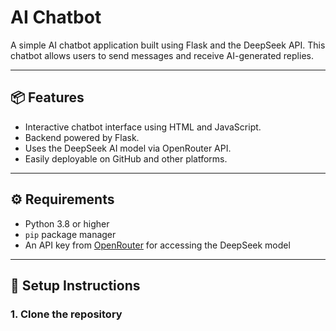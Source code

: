 # AI Chatbot

A simple AI chatbot application built using Flask and the DeepSeek API. This chatbot allows users to send messages and receive AI-generated replies.

---

## 📦 Features

- Interactive chatbot interface using HTML and JavaScript.
- Backend powered by Flask.
- Uses the DeepSeek AI model via OpenRouter API.
- Easily deployable on GitHub and other platforms.

---

## ⚙️ Requirements

- Python 3.8 or higher
- `pip` package manager
- An API key from [OpenRouter](https://openrouter.ai/) for accessing the DeepSeek model

---

## 🚀 Setup Instructions

### 1. Clone the repository
```bash

